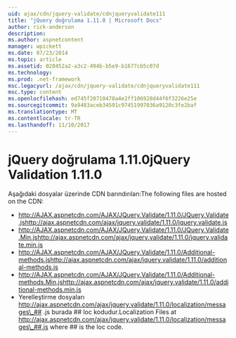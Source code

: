 ```yaml
---
uid: ajax/cdn/jquery-validate/cdnjqueryvalidate111
title: "jQuery doğrulama 1.11.0 | Microsoft Docs"
author: rick-anderson
description: 
ms.author: aspnetcontent
manager: wpickett
ms.date: 07/23/2014
ms.topic: article
ms.assetid: 028452a2-a3c2-494b-b5e9-b1677cb5c07d
ms.technology: 
ms.prod: .net-framework
msc.legacyurl: /ajax/cdn/jquery-validate/cdnjqueryvalidate111
msc.type: content
ms.openlocfilehash: ed745f20710478a4e2ff106928d44f6f3226e25e
ms.sourcegitcommit: 9a9483aceb34591c97451997036a9120c3fe2baf
ms.translationtype: MT
ms.contentlocale: tr-TR
ms.lasthandoff: 11/10/2017
---
```

<a name="jquery-validation-1110"></a><span data-ttu-id="bae57-102">jQuery doğrulama 1.11.0</span><span class="sxs-lookup"><span data-stu-id="bae57-102">jQuery Validation 1.11.0</span></span>
====================
<span data-ttu-id="bae57-103">Aşağıdaki dosyalar üzerinde CDN barındırılan:</span><span class="sxs-lookup"><span data-stu-id="bae57-103">The following files are hosted on the CDN:</span></span>

- <span data-ttu-id="bae57-104">http://AJAX.aspnetcdn.com/AJAX/JQuery.Validate/1.11.0/JQuery.Validate.js</span><span class="sxs-lookup"><span data-stu-id="bae57-104">http://ajax.aspnetcdn.com/ajax/jquery.validate/1.11.0/jquery.validate.js</span></span>
- <span data-ttu-id="bae57-105">http://AJAX.aspnetcdn.com/AJAX/JQuery.Validate/1.11.0/JQuery.Validate.Min.js</span><span class="sxs-lookup"><span data-stu-id="bae57-105">http://ajax.aspnetcdn.com/ajax/jquery.validate/1.11.0/jquery.validate.min.js</span></span>
- <span data-ttu-id="bae57-106">http://AJAX.aspnetcdn.com/AJAX/JQuery.Validate/1.11.0/Additional-methods.js</span><span class="sxs-lookup"><span data-stu-id="bae57-106">http://ajax.aspnetcdn.com/ajax/jquery.validate/1.11.0/additional-methods.js</span></span>
- <span data-ttu-id="bae57-107">http://AJAX.aspnetcdn.com/AJAX/JQuery.Validate/1.11.0/Additional-methods.Min.js</span><span class="sxs-lookup"><span data-stu-id="bae57-107">http://ajax.aspnetcdn.com/ajax/jquery.validate/1.11.0/additional-methods.min.js</span></span>
- <span data-ttu-id="bae57-108">Yerelleştirme dosyaları http://ajax.aspnetcdn.com/ajax/jquery.validate/1.11.0/localization/messages\_## .js burada ## loc kodudur.</span><span class="sxs-lookup"><span data-stu-id="bae57-108">Localization Files at http://ajax.aspnetcdn.com/ajax/jquery.validate/1.11.0/localization/messages\_##.js where ## is the loc code.</span></span>
